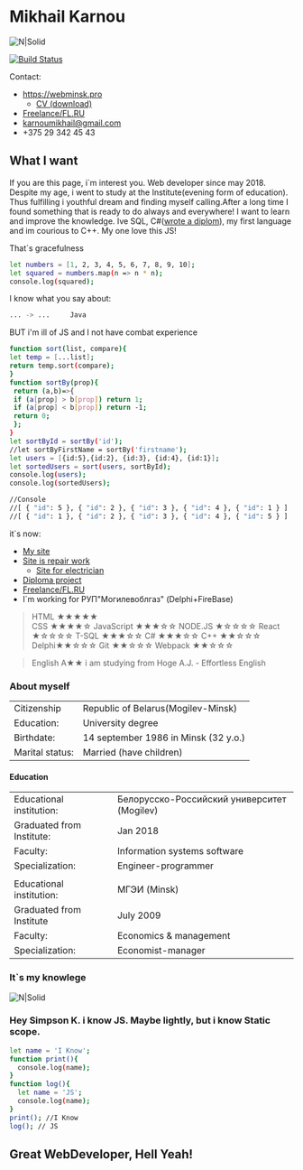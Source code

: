 # Mikhail Karnou

![N|Solid](https://webminsk.pro/image/foto1.jpg)

[![Build Status](https://travis-ci.org/joemccann/dillinger.svg?branch=master)](https://github.com/LabelMinsk)

Contact:
  - https://webminsk.pro
    - [CV (download)](https://cloud.mail.ru/public/2L4V/NsRW4JLom)
  - [Freelance/FL.RU](https://www.fl.ru/users/webminskstudio/)
  - karnoumikhail@gmail.com 
  - +375 29 342 45 43

## What I want

   If you are this page, i`m interest you. Web developer since may 2018. Despite my age, i went to study at the Institute(evening form of education). Thus fulfilling i youthful dream and finding myself calling.After a long time I found something that is ready to do always and everywhere! I want to learn and improve the knowledge. Ive SQL, C#([wrote a diplom](https://www.youtube.com/watch?v=r0SKXMqiE4g)), my first language and im courious to C++.
   My one love this JS!
   
   That`s gracefulness
   ```sh
let numbers = [1, 2, 3, 4, 5, 6, 7, 8, 9, 10];
let squared = numbers.map(n => n * n);
console.log(squared);
```
I know what you say about:
```sh
... -> ...     Java
```
BUT  i'm ill of JS and I not have combat experience
```sh
function sort(list, compare){
let temp = [...list];
return temp.sort(compare);
}
function sortBy(prop){
 return (a,b)=>{
 if (a[prop] > b[prop]) return 1;
 if (a[prop] < b[prop]) return -1;
 return 0;
 };
}
let sortById = sortBy('id');
//let sortByFirstName = sortBy('firstname');
let users = [{id:5},{id:2}, {id:3}, {id:4}, {id:1}];
let sortedUsers = sort(users, sortById);
console.log(users);
console.log(sortedUsers);

//Console
//[ { "id": 5 }, { "id": 2 }, { "id": 3 }, { "id": 4 }, { "id": 1 } ]
//[ { "id": 1 }, { "id": 2 }, { "id": 3 }, { "id": 4 }, { "id": 5 } ]
```


it`s now:
  - [My site](https://webminsk.pro)
  - [Site is repair work](https://строй-сервис.бел)
    - [Site for electrician](https://строй-сервис.бел/electrik.html)
  - [Diploma project](https://www.youtube.com/watch?v=r0SKXMqiE4g)
  - [Freelance/FL.RU](https://www.fl.ru/users/webminskstudio/)
  - I`m working for РУП"Могилевоблгаз" (Delphi+FireBase)

> HTML &#9733;&#9733;&#9733;&#9733;&#9733;  
> CSS &#9733;&#9733;&#9733;&#9733;&#9734;
> JavaScript &#9733;&#9733;&#9733;&#9734;&#9734;
> NODE.JS &#9733;&#9734;&#9734;&#9734;&#9734;
> React &#9733;&#9734;&#9734;&#9734;&#9734;
> T-SQL &#9733;&#9733;&#9733;&#9734;&#9734;
> C# &#9733;&#9733;&#9733;&#9734;&#9734;
> C++ &#9733;&#9733;&#9734;&#9734;&#9734;
> Delphi&#9733;&#9733;&#9734;&#9734;&#9734;
> Git &#9733;&#9733;&#9734;&#9734;&#9734;
> Webpack &#9733;&#9733;&#9734;&#9734;&#9734;

>English A&#9733;&#9733; 
i am studying from Hoge A.J. - Effortless English
  

### About myself

|  |  |
| ------ | ------ |
| Citizenship | Republic of Belarus(Mogilev-Minsk) |
|Education: | University degree |
| Birthdate: | 14 september 1986 in Minsk (32 y.o.) |
| Marital status: | Married (have children) |

#### Education

|  |  |
| ------ | ------ |
| Educational institution: | Белорусско-Российский университет (Mogilev) |
| Graduated from Institute: | Jan 2018  |
|Faculty: | Information systems software |
| Specialization: | Engineer-programmer |
|||
|Educational institution:|МГЭИ (Minsk)|
|Graduated from Institute|July 2009 |
|Faculty:|Economics & management|
|Specialization:|Economist-manager|

### It`s my knowlege
![N|Solid](https://webminsk.pro/image/bookjs.jpg)

### Hey Simpson K. i know JS. Maybe lightly, but i know Static scope.
```sh
let name = 'I Know';
function print(){
  console.log(name);
}
function log(){
  let name = 'JS';
  console.log(name);
}
print(); //I Know
log(); // JS
```
	
## Great WebDeveloper, Hell Yeah!

